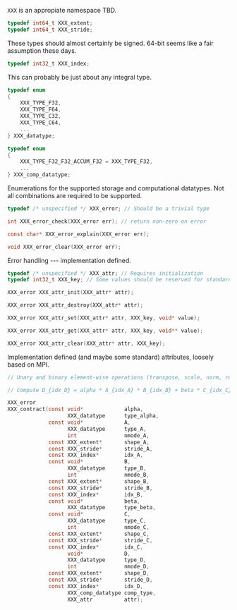 `XXX` is an appropiate namespace TBD.

```C
typedef int64_t XXX_extent;
typedef int64_t XXX_stride;
```
These types should almost certainly be signed. 64-bit seems like a fair assumption these days.

```C
typedef int32_t XXX_index;
```
This can probably be just about any integral type.

```C
typedef enum
{
    XXX_TYPE_F32,
    XXX_TYPE_F64,
    XXX_TYPE_C32,
    XXX_TYPE_C64,
    ...
} XXX_datatype;

typedef enum
{
    XXX_TYPE_F32_F32_ACCUM_F32 = XXX_TYPE_F32,
    ...
} XXX_comp_datatype;
```
Enumerations for the supported storage and computational datatypes. Not all combinations are required to be supported.

```C
typedef /* unspecified */ XXX_error; // Should be a trivial type

int XXX_error_check(XXX_error err); // return non-zero on error

const char* XXX_error_explain(XXX_error err);

void XXX_error_clear(XXX_error err);
```
Error handling --- implementation defined.

```C
typedef /* unspecified */ XXX_attr; // Requires initialization
typedef int32_t XXX_key; // Some values should be reserved for standardization

XXX_error XXX_attr_init(XXX_attr* attr);

XXX_error XXX_attr_destroy(XXX_attr* attr);

XXX_error XXX_attr_set(XXX_attr* attr, XXX_key, void* value);

XXX_error XXX_attr_get(XXX_attr* attr, XXX_key, void** value);

XXX_error XXX_attr_clear(XXX_attr* attr, XXX_key);
```
Implementation defined (and maybe some standard) attributes, loosely based on MPI.

```C
// Unary and binary element-wise operations (transpose, scale, norm, reduction, etc.) should also be defined!

// Compute D_{idx_D} = alpha * A_{idx_A} * B_{idx_B} + beta * C_{idx_C}

XXX_error
XXX_contract(const void*             alpha,
                   XXX_datatype      type_alpha,
             const void*             A,
                   XXX_datatype      type_A,
                   int               nmode_A,
             const XXX_extent*       shape_A,
             const XXX_stride*       stride_A,
             const XXX_index*        idx_A,
             const void*             B,
                   XXX_datatype      type_B,
                   int               nmode_B,
             const XXX_extent*       shape_B,
             const XXX_stride*       stride_B,
             const XXX_index*        idx_B,
             const void*             beta,
                   XXX_datatype      type_beta,
             const void*             C,
                   XXX_datatype      type_C,
                   int               nmode_C,
             const XXX_extent*       shape_C,
             const XXX_stride*       stride_C,
             const XXX_index*        idx_C,
                   void*             D,
                   XXX_datatype      type_D,
                   int               nmode_D,
             const XXX_extent*       shape_D,
             const XXX_stride*       stride_D,
             const XXX_index*        idx_D,
                   XXX_comp_datatype comp_type,
                   XXX_attr          attr);
```

